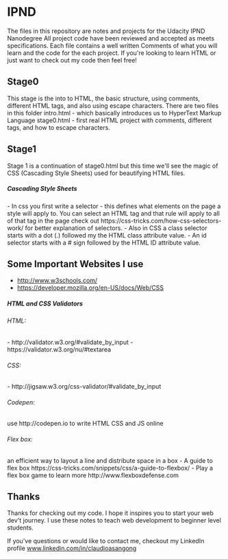 # IPND

The files in this repository are notes and projects for the Udacity IPND Nanodegree
All project code have been reviewed and accepted as meets specifications.
Each file contains a well written Comments of what you will learn and the code for
the each project. If you're looking to learn HTML or just want to check out my
code then feel free!   

## Stage0
This stage is the into to HTML, the basic structure, using comments, different
HTML tags, and also using escape characters. There are two files in this folder
  intro.html - which basically introduces us to HyperText Markup Language
  stage0.html - first real HTML project with comments, different tags, and how
                to escape characters.

## Stage1
Stage 1 is a continuation of stage0.html but this time we'll see the magic of
CSS (Cascading Style Sheets) used for beautifying HTML files.
<h5> Cascading Style Sheets </h5>
  - In css you first write a selector - this defines what elements on the page a
   style will apply to. You can select an HTML tag and that rule will apply to
   all of that tag in the page
check out https://css-tricks.com/how-css-selectors-work/ for better explanation
of selectors.
  - Also in CSS a class selector starts with a dot (.) followed my the HTML
  class attribute value.
  - An id selector starts with a # sign followed by the HTML ID attribute value.

## Some Important Websites I use
- http://www.w3schools.com/
- https://developer.mozilla.org/en-US/docs/Web/CSS


<h5>HTML and CSS Validators </h5>
 <h6>HTML:</h6>
 - http://validator.w3.org/#validate_by_input
 - https://validator.w3.org/nu/#textarea

 <h6>CSS:</h6>
 - http://jigsaw.w3.org/css-validator/#validate_by_input

<h6>Codepen:</h6>
 use http://codepen.io to write HTML CSS and JS online

<h6>Flex box:</h6>
an efficient way to layout a line and distribute space in a box
- A guide to flex box https://css-tricks.com/snippets/css/a-guide-to-flexbox/
- Play a flex box game to learn more http://www.flexboxdefense.com

## Thanks
<p>
Thanks for checking out my code. I hope it inspires you to start your web dev't
journey. I use these notes to teach web development to beginner level students.

If you've questions or would like to contact me, checkout my LinkedIn profile
www.linkedin.com/in/claudioasangong
</p>
